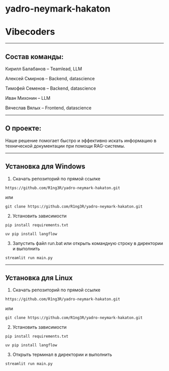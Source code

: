 # yadro-neymark-hakaton
# Vibecoders

---
## Состав команды:

Кирилл Балабанов – Teamlead, LLM

Алексей Смирнов – Backend, datascience

Тимофей Семенов – Backend, datascience

Иван Михонин  – LLM

Вячеслав Вялых – Frontend, datascience

---

## О проекте:
Наше решение помогает быстро и эффективно искать информацию в технической документации при помощи RAG-системы.

---
## Установка для Windows
1. Скачать репозиторий по прямой ссылке
```
https://github.com/R1ng3R/yadro-neymark-hakaton.git
```
или 
```
git clone https://github.com/R1ng3R/yadro-neymark-hakaton.git
```

2. Установить зависимости
```
pip install requirements.txt
```
```
uv pip install langflow
```

3. Запустить файл run.bat или открыть командную строку в директории и выполнить
```
streamlit run main.py
```

---
## Установка для Linux
1. Скачать репозиторий по прямой ссылке
```
https://github.com/R1ng3R/yadro-neymark-hakaton.git
```
или 
```
git clone https://github.com/R1ng3R/yadro-neymark-hakaton.git
```

2. Установить зависимости
```
pip install requirements.txt
```
```
uv pip install langflow
```

3. Открыть терминал в директории и выполнить
```
streamlit run main.py
```
